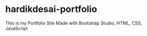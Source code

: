 # hardikdesai-portfolio
This is my Portfolio Site Made with Bootstrap Studio, HTML, CSS, JavaScript
